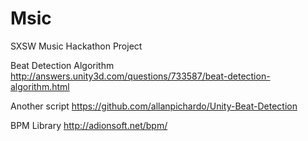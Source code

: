 # Msic
SXSW Music Hackathon Project

Beat Detection Algorithm
http://answers.unity3d.com/questions/733587/beat-detection-algorithm.html

Another script
https://github.com/allanpichardo/Unity-Beat-Detection

BPM Library
http://adionsoft.net/bpm/

